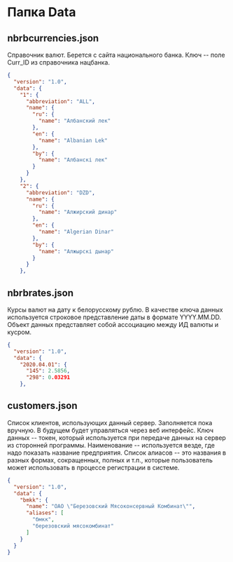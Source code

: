 # Папка Data

## nbrbcurrencies.json

Справочник валют. Берется с сайта национального банка. Ключ -- поле Curr_ID
из справочника нацбанка.

```json
{
  "version": "1.0",
  "data": {
    "1": {
      "abbreviation": "ALL",
      "name": {
        "ru": {
          "name": "Албанский лек"
        },
        "en": {
          "name": "Albanian Lek"
        },
        "by": {
          "name": "Албанскі лек"
        }
      }
    },
    "2": {
      "abbreviation": "DZD",
      "name": {
        "ru": {
          "name": "Алжирский динар"
        },
        "en": {
          "name": "Algerian Dinar"
        },
        "by": {
          "name": "Алжырскі дынар"
        }
      }
    },
```

## nbrbrates.json

Курсы валют на дату к белорусскому рублю. В качестве ключа данных используется строковое представление даты в формате YYYY.MM.DD. Объект данных представляет собой ассоциацию между ИД валюты и кусром.

```json
{
  "version": "1.0",
  "data": {
    "2020.04.01": {
      "145": 2.5856,
      "298": 0.03291
    },
```

## customers.json

Список клиентов, использующих данный сервер. Заполняется пока вручную. В будущем будет управляться через веб интерфейс. Ключ данных -- токен, который используется при передаче данных на сервер из сторонней программы. Наименование -- используется везде, где надо показать название предприятия. Список алиасов -- это названия в разных формах, сокращенных, полных и т.п., которые пользователь может использовать в процессе регистрации в системе.

```json
{
  "version": "1.0",
  "data": {
    "bmkk": {
      "name": "ОАО \"Березовский Мясоконсервный Комбинат\"",
      "aliases": [
        "бмкк",
        "березовский мясокомбинат"
      ]
    }
  }
}
```
